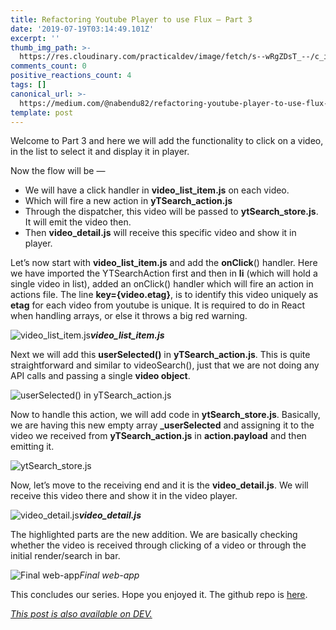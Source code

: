 ```yaml
---
title: Refactoring Youtube Player to use Flux — Part 3
date: '2019-07-19T03:14:49.101Z'
excerpt: ''
thumb_img_path: >-
  https://res.cloudinary.com/practicaldev/image/fetch/s--wRgZDsT_--/c_imagga_scale,f_auto,fl_progressive,h_420,q_auto,w_1000/https://res.cloudinary.com/practicaldev/image/fetch/s--3Q0N5nKj--/c_imagga_scale%2Cf_auto%2Cfl_progressive%2Ch_420%2Cq_auto%2Cw_1000/https://thepracticaldev.s3.amazonaws.com/i/bbtwzwnxhmfd7htdgmz4.jpg
comments_count: 0
positive_reactions_count: 4
tags: []
canonical_url: >-
  https://medium.com/@nabendu82/refactoring-youtube-player-to-use-flux-part-3-7f10b968a0d7
template: post
---
```


Welcome to Part 3 and here we will add the functionality to click on a video, in the list to select it and display it in player.

Now the flow will be — 
* We will have a click handler in **video_list_item.js** on each video.
* Which will fire a new action in **yTSearch_action.js**
* Through the dispatcher, this video will be passed to **ytSearch_store.js**. It will emit the video then.
* Then **video_detail.js** will receive this specific video and show it in player.

Let’s now start with **video_list_item.js** and add the **onClick**() handler. Here we have imported the YTSearchAction first and then in **li** (which will hold a single video in list), added an onClick() handler which will fire an action in actions file. The line **key={video.etag}**, is to identify this video uniquely as **etag** for each video from youtube is unique. It is required to do in React when handling arrays, or else it throws a big red warning.

![**video_list_item.js**](https://cdn-images-1.medium.com/max/2000/1*pHcWA8dm0uC9KnwsPZGvAA.png)***video_list_item.js***

Next we will add this **userSelected()** in **yTSearch_action.js**. This is quite straightforward and similar to videoSearch(), just that we are not doing any API calls and passing a single **video object**.

![userSelected() in **yTSearch_action.js**](https://cdn-images-1.medium.com/max/2000/1*cK9KQUV2UuVjBtfg-9aVVQ.png)

Now to handle this action, we will add code in **ytSearch_store.js**. Basically, we are having this new empty array **_userSelected** and assigning it to the video we received from **yTSearch_action.js** in **action.payload** and then emitting it.

![**ytSearch_store.js**](https://cdn-images-1.medium.com/max/2000/1*Z3jCNcnXSOBTAMnwnrpDOQ.png)

Now, let’s move to the receiving end and it is the **video_detail.js**. We will receive this video there and show it in the video player.

![**video_detail.js**](https://cdn-images-1.medium.com/max/2000/1*uLILPzA5xQwRlABjQiVvTw.png)***video_detail.js***

The highlighted parts are the new addition. We are basically checking whether the video is received through clicking of a video or through the initial render/search in bar.

![Final web-app](https://miro.medium.com/max/700/1*vxde-44hdy2lFMO0a5Dnug.png)*Final web-app*

This concludes our series. Hope you enjoyed it. The github repo is [here](https://github.com/nabendu82/youtube-player-flux).


*[This post is also available on DEV.](https://dev.to/nabendu82/refactoring-youtube-player-to-use-flux-part-3-3dnf)*


<script>
const parent = document.getElementsByTagName('head')[0];
const script = document.createElement('script');
script.type = 'text/javascript';
script.src = 'https://cdnjs.cloudflare.com/ajax/libs/iframe-resizer/4.1.1/iframeResizer.min.js';
script.charset = 'utf-8';
script.onload = function() {
    window.iFrameResize({}, '.liquidTag');
};
parent.appendChild(script);
</script>    

